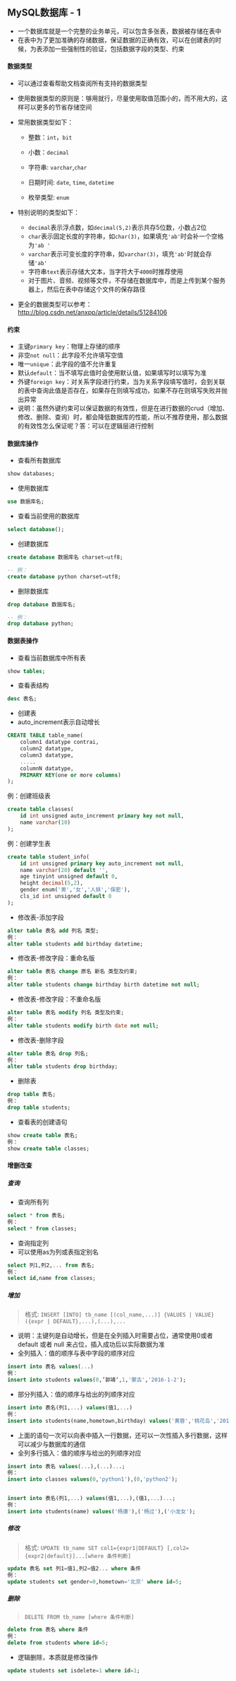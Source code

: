 ## MySQL数据库 - 1

- 一个数据库就是一个完整的业务单元，可以包含多张表，数据被存储在表中
- 在表中为了更加准确的存储数据，保证数据的正确有效，可以在创建表的时候，为表添加一些强制性的验证，包括数据字段的类型、约束



#### 数据类型

- 可以通过查看帮助文档查阅所有支持的数据类型
- 使用数据类型的原则是：够用就行，尽量使用取值范围小的，而不用大的，这样可以更多的节省存储空间
- 常用数据类型如下：

  - 整数：`int`，`bit`

  - 小数：`decimal`

  - 字符串: `varchar`,`char`

  - 日期时间: `date`, `time`, `datetime`

  - 枚举类型: `enum`

- 特别说明的类型如下：

  - `decimal`表示浮点数，如`decimal(5,2)`表示共存5位数，小数占2位
  - `char`表示固定长度的字符串，如`char(3)`，如果填充`'ab'`时会补一个空格为`'ab '`
  - `varchar`表示可变长度的字符串，如`varchar(3)`，填充`'ab'`时就会存储`'ab'`
  - 字符串`text`表示存储大文本，当字符大于`4000`时推荐使用
  - 对于图片、音频、视频等文件，不存储在数据库中，而是上传到某个服务器上，然后在表中存储这个文件的保存路径
- 更全的数据类型可以参考：http://blog.csdn.net/anxpp/article/details/51284106



#### 约束

- 主键`primary key`：物理上存储的顺序
- 非空`not null`：此字段不允许填写空值
- 唯一`unique`：此字段的值不允许重复
- 默认`default`：当不填写此值时会使用默认值，如果填写时以填写为准
- 外键`foreign key`：对关系字段进行约束，当为关系字段填写值时，会到关联的表中查询此值是否存在，如果存在则填写成功，如果不存在则填写失败并抛出异常
- 说明：虽然外键约束可以保证数据的有效性，但是在进行数据的crud（增加、修改、删除、查询）时，都会降低数据库的性能，所以不推荐使用，那么数据的有效性怎么保证呢？答：可以在逻辑层进行控制



#### 数据库操作

- 查看所有数据库

```sql
show databases;
```

- 使用数据库

```sql
use 数据库名;
```

- 查看当前使用的数据库

```sql
select database();
```

- 创建数据库

```sql
create database 数据库名 charset=utf8;

-- 例：
create database python charset=utf8;
```

- 删除数据库

```sql
drop database 数据库名;

-- 例：
drop database python;
```



#### 数据表操作

- 查看当前数据库中所有表

```sql
show tables;
```

- 查看表结构

```sql
desc 表名;
```

- 创建表
- auto_increment表示自动增长

```sql
CREATE TABLE table_name(
    column1 datatype contrai,
    column2 datatype,
    column3 datatype,
    .....
    columnN datatype,
    PRIMARY KEY(one or more columns)
);
```

例：创建班级表

```sql
create table classes(
    id int unsigned auto_increment primary key not null,
    name varchar(10)
);
```

例：创建学生表

```sql
create table student_info(
    id int unsigned primary key auto_increment not null,
    name varchar(20) default '',
    age tinyint unsigned default 0,
    height decimal(5,2),
    gender enum('男','女','人妖','保密'),
    cls_id int unsigned default 0
);
```

- 修改表-添加字段

```sql
alter table 表名 add 列名 类型;
例：
alter table students add birthday datetime;
```

- 修改表-修改字段：重命名版

```sql
alter table 表名 change 原名 新名 类型及约束;
例：
alter table students change birthday birth datetime not null;
```

- 修改表-修改字段：不重命名版

```sql
alter table 表名 modify 列名 类型及约束;
例：
alter table students modify birth date not null;
```

- 修改表-删除字段

```sql
alter table 表名 drop 列名;
例：
alter table students drop birthday;
```

- 删除表

```sql
drop table 表名;
例：
drop table students;
```

- 查看表的创建语句

```sql
show create table 表名;
例：
show create table classes;
```



#### 增删改查

##### 查询

- 查询所有列

```sql
select * from 表名;
例：
select * from classes;
```

- 查询指定列
- 可以使用as为列或表指定别名

```sql
select 列1,列2,... from 表名;
例：
select id,name from classes;
```



##### 增加

> 格式: `INSERT [INTO] tb_name [(col_name,...)] {VALUES | VALUE} ({expr | DEFAULT},...),(...),...`

- 说明：主键列是自动增长，但是在全列插入时需要占位，通常使用0或者 default 或者 null 来占位，插入成功后以实际数据为准
- 全列插入：值的顺序与表中字段的顺序对应

```sql
insert into 表名 values(...)
例：
insert into students values(0,’郭靖‘,1,'蒙古','2016-1-2');
```

- 部分列插入：值的顺序与给出的列顺序对应

```sql
insert into 表名(列1,...) values(值1,...)
例：
insert into students(name,hometown,birthday) values('黄蓉','桃花岛','2016-3-2');
```

- 上面的语句一次可以向表中插入一行数据，还可以一次性插入多行数据，这样可以减少与数据库的通信
- 全列多行插入：值的顺序与给出的列顺序对应

```sql
insert into 表名 values(...),(...)...;
例：
insert into classes values(0,'python1'),(0,'python2');


insert into 表名(列1,...) values(值1,...),(值1,...)...;
例：
insert into students(name) values('杨康'),('杨过'),('小龙女');
```



##### 修改

> 格式: `UPDATE tb_name SET col1={expr1|DEFAULT} [,col2={expr2|default}]...[where 条件判断]`

```sql
update 表名 set 列1=值1,列2=值2... where 条件
例：
update students set gender=0,hometown='北京' where id=5;
```



##### 删除

> `DELETE FROM tb_name [where 条件判断]`

```sql
delete from 表名 where 条件
例：
delete from students where id=5;
```

- 逻辑删除，本质就是修改操作

```sql
update students set isdelete=1 where id=1;
```

